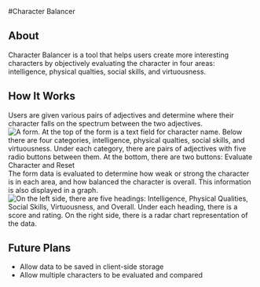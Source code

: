 #Character Balancer
## About
Character Balancer is a tool that helps users create more interesting characters by objectively evaluating the character in four areas: intelligence, physical qualties, social skills, and virtuousness. 
## How It Works
Users are given various pairs of adjectives and determine where their character falls on the spectrum between the two adjectives.
![A form. At the top of the form is a text field for character name. Below there are four categories, intelligence, physical qualties, social skills, and virtuousness. Under each category, there are pairs of adjectives with five radio buttons between them. At the bottom, there are two buttons: Evaluate Character and Reset](https://github.com/user-attachments/assets/057ad9a5-45dd-46a0-9dd7-e90d45221932)
The form data is evaluated to determine how weak or strong the character is in each area, and how balanced the character is overall. This information is also displayed in a graph.
![On the left side, there are five headings: Intelligence, Physical Qualities, Social Skills, Virtuousness, and Overall. Under each heading, there is a score and rating. On the right side, there is a radar chart representation of the data.](https://github.com/user-attachments/assets/f01fef4e-a715-4be4-a2df-25d71f01a89c)
## Future Plans
* Allow data to be saved in client-side storage
* Allow multiple characters to be evaluated and compared
